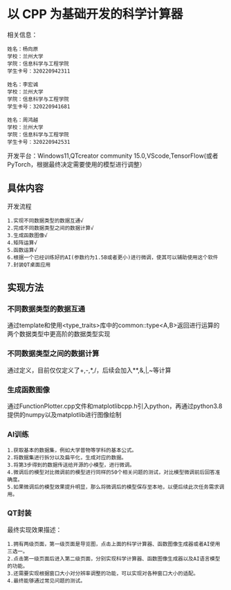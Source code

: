 # 以 CPP 为基础开发的科学计算器

相关信息：     

    姓名：杨向原        
    学校：兰州大学      
    学院：信息科学与工程学院        
    学生卡号：320220942311

    姓名：李宏诚        
    学校：兰州大学      
    学院：信息科学与工程学院        
    学生卡号：320220941681

    姓名：周鸿越       
    学校：兰州大学      
    学院：信息科学与工程学院        
    学生卡号：320220942531


开发平台：Windows11,QTcreator community 15.0,VScode,TensorFlow(或者PyTorch，根据最终决定需要使用的模型进行调整）       

## 具体内容
开发流程    

    1.实现不同数据类型的数据互通√   
    2.完成不同数据类型之间的数据计算√   
    3.生成函数图像√     
    4.矩阵运算√     
    5.函数运算√     
    6.根据一个已经训练好的AI(参数约为1.5B或者更小)进行微调，使其可以辅助使用这个软件        
    7.封装QT桌面应用

## 实现方法        
### 不同数据类型的数据互通        
通过template和使用<type_traits>库中的common::type<A,B>返回进行运算的两个数据类型中更高阶的数据类型实现        
### 不同数据类型之间的数据计算        
通过定义，目前仅仅定义了+,-,*,/，后续会加入**,&,|,~等计算        
### 生成函数图像        
通过FunctionPlotter.cpp文件和matplotlibcpp.h引入python，再通过python3.8提供的numpy以及matplotlib进行图像绘制        
### AI训练        

    1.获取基本的数据集，例如大学普物等学科的基本公式。        
    2.将数据集进行拆分以及扁平化，生成对应的数据。        
    3.将第3步得到的数据传送给开源的小模型，进行微调。        
    4.微调后的模型对比微调前的模型进行同样的50个相关问题的测试，对比模型微调前后回答准确度。        
    5.如果微调后的模型效果提升明显，那么将微调后的模型保存至本地，以便后续此次任务需求调用。

### QT封装        
最终实现效果描述：        

    1.拥有两级页面，第一级页面是导览图，点击上面的科学计算器、函数图像生成器或者AI使用三选一。        
    2.点击第一级页面后进入第二级页面，分别实现科学计算器、函数图像生成器以及AI语言模型的功能。
    3.还需要实现根据窗口大小对分辨率调整的功能，可以实现对各种窗口大小的适配。
    4.最终能够通过常见问题的测试。
